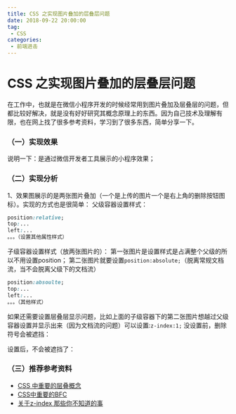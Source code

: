 ```yaml
---
title: CSS 之实现图片叠加的层叠层问题
date: 2018-09-22 20:00:00
tag:
 - CSS
categories:
 - 前端进击
---
```

# CSS 之实现图片叠加的层叠层问题
在工作中，也就是在微信小程序开发的时候经常用到图片叠加及层叠层的问题，但都比较好解决，就是没有好好研究其概念原理上的东西。因为自己技术及理解有限，也在网上找了很多参考资料，学习到了很多东西，简单分享一下。

### （一）实现效果
说明一下：是通过微信开发者工具展示的小程序效果；
<CustomImage src='/growth-record/base/css/image-index-01.gif' />

### （二）实现分析
1、效果图展示的是两张图片叠加（一个是上传的图片一个是右上角的删除按钮图标）。实现的方式也是很简单：
父级容器设置样式：

```css
position:relative;
top:...
left:...
。。。（设置其他属性样式）
```
子级容器设置样式（放两张图片的）：
第一张图片是设置样式是占满整个父级的所以不用设置position；
第二张图片就要设置`position:absolute;`（脱离常规文档流，当不会脱离父级下的文档流）
```css
position:absoulte;
top:...
left:...
。。。（其他样式）
```
如果还需要设置层叠层显示问题，比如上面的子级容器下的第二张图片想越过父级容器设置并显示出来（因为文档流的问题）可以设置:`z-index:1;`
没设置前，删除符号会被遮挡：
<CustomImage src='/growth-record/base/css/image-index-02.png' />

设置后，不会被遮挡了：
<CustomImage src='/growth-record/base/css/image-index-03.png' />

### （三）推荐参考资料
- [CSS 中重要的层叠概念](https://juejin.im/post/5ba4efe36fb9a05cf52ac192)
- [CSS中重要的BFC](https://segmentfault.com/a/1190000013023485)
- [关于z-index 那些你不知道的事](https://webdesign.tutsplus.com/zh-hans/articles/what-you-may-not-know-about-the-z-index-property--webdesign-16892)
